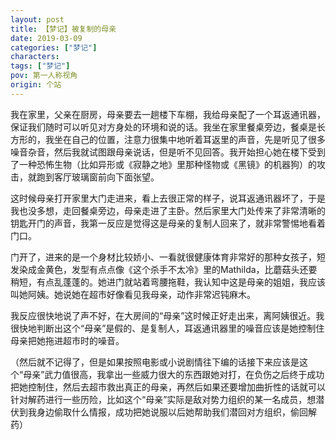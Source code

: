 ```yaml
---
layout: post
title: 【梦记】被复制的母亲
date: 2019-03-09
categories: ["梦记"]
characters: 
tags: ["梦记"]
pov: 第一人称视角
origin: 个站
---
```


我在家里，父亲在厨房，母亲要去一趟楼下车棚，我给母亲配了一个耳返通讯器，保证我们随时可以听见对方身处的环境和说的话。我坐在家里餐桌旁边，餐桌是长方形的，我坐在自己的位置，注意力很集中地听着耳返里的声音，先是听见了很多噪音杂音，然后我就试图跟母亲说话，但是听不见回答。我开始担心她在楼下受到了一种恐怖生物（比如异形或《寂静之地》里那种怪物或《黑镜》的机器狗）的攻击，就跑到客厅玻璃窗前向下面张望。

这时候母亲打开家里大门走进来，看上去很正常的样子，说耳返通讯器坏了，于是我也没多想，走回餐桌旁边，母亲走进了主卧。然后家里大门处传来了非常清晰的钥匙开门的声音，我第一反应是觉得这是母亲的复制人回来了，就非常警惕地看着门口。

门开了，进来的是一个身材比较娇小、一看就很健康体育非常好的那种女孩子，短发染成金黄色，发型有点点像《这个杀手不太冷》里的Mathilda，比蘑菇头还要稍短，有点乱蓬蓬的。她进门就站着弯腰拖鞋，我认知中这是母亲的姐姐，我应该叫她阿姨。她说她在超市好像看见我母亲，动作非常迟钝麻木。

我反应很快地说了声不好，在大房间的“母亲”这时候正好走出来，离阿姨很近。我很快地判断出这个“母亲”是假的、是复制人，耳返通讯器里的噪音应该是她控制住母亲把她拖进超市时的噪音。

（然后就不记得了，但是如果按照电影或小说剧情往下编的话接下来应该是这个“母亲”武力值很高，我拿出一些威力很大的东西跟她对打，在负伤之后终于成功把她控制住，然后去超市救出真正的母亲，再然后如果还要增加曲折性的话就可以针对解药进行一些历险，比如这个“母亲”实际是敌对势力组织的某一名成员，想潜伏到我身边偷取什么情报，成功把她说服以后她帮助我们潜回对方组织，偷回解药）